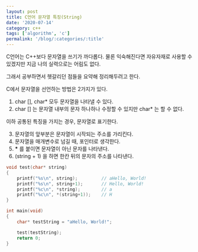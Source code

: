 ```yaml
---
layout: post
title: C언어 문자열 특징(String)
date: '2020-07-14'
category: c++
tags: ['algorithm', 'c']
permalink: '/blog/:categories/:title'
---
```


C언어는 C++보다 문자열을 쓰기가 까다롭다. 물론 익숙해진다면 자유자재로 사용할 수 있겠지만 지금 나의 실력으로는 어림도 없다.

그래서 공부하면서 헷갈리던 점들을 요약해 정리해두려고 한다.

C에서 문자열을 선언하는 방법은 2가지가 있다.

1. char [], char* 모두 문자열을 나타낼 수 있다.
1. char [] 는 문자열 내부의 문자 하나하나 수정할 수 있지만 char* 는 할 수 없다.

이하 공통된 특징을 가지는 경우, 문자열로 표기한다.

3. 문자열의 앞부분은 문자열이 시작되는 주소를 가리킨다.
3. 문자열을 매개변수로 넘길 때, 포인터로 생각한다.
3. **\*** 를 붙이면 문자열이 아닌 문자를 나타낸다.
3. (string + 1) 을 하면 한칸 뒤의 문자의 주소를 나타낸다.

```C
void test(char* string)
{
    printf("%s\n", string);         // aHello, World!
    printf("%s\n", string+1);       // Hello, World!
    printf("%c\n", *string);        // a
    printf("%c\n", *(string+1));    // H
}

int main(void)
{
    char* testString = "aHello, World!";

    test(testString);
    return 0;
}
```
